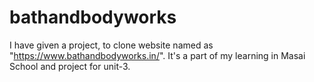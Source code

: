 # bathandbodyworks
I have given a project, to clone website named as "https://www.bathandbodyworks.in/". It's a part of my learning in Masai School and project for unit-3. 
